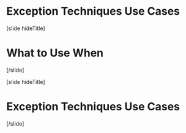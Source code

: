 # Exception Techniques Use Cases

[slide hideTitle]
# What to Use When

[/slide]

[slide hideTitle]
# Exception Techniques Use Cases

[/slide]